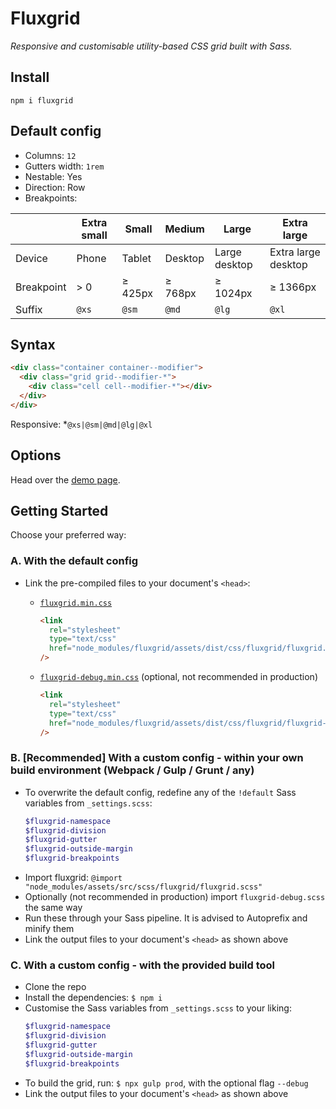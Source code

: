 # Fluxgrid

_Responsive and customisable utility-based CSS grid built with Sass._

## Install

```
npm i fluxgrid
```

## Default config

- Columns: `12`
- Gutters width: `1rem`
- Nestable: Yes
- Direction: Row
- Breakpoints:

|            | Extra small | Small   | Medium  | Large         | Extra large         |
| ---------- | ----------- | ------- | ------- | ------------- | ------------------- |
| Device     | Phone       | Tablet  | Desktop | Large desktop | Extra large desktop |
| Breakpoint | > 0         | ≥ 425px | ≥ 768px | ≥ 1024px      | ≥ 1366px            |
| Suffix     | `@xs`       | `@sm`   | `@md`   | `@lg`         | `@xl`               |

## Syntax

```html
<div class="container container--modifier">
  <div class="grid grid--modifier-*">
    <div class="cell cell--modifier-*"></div>
  </div>
</div>
```

Responsive: \*`@xs|@sm|@md|@lg|@xl`

## Options

Head over the [demo page](https://johanmouchet.github.io/fluxgrid/index.html).

## Getting Started

Choose your preferred way:

### A. With the default config

- Link the pre-compiled files to your document's `<head>`:

  - [`fluxgrid.min.css`](https://github.com/JohanMouchet/fluxgrid/blob/master/assets/dist/css/fluxgrid.min.css)

    ```html
    <link
      rel="stylesheet"
      type="text/css"
      href="node_modules/fluxgrid/assets/dist/css/fluxgrid/fluxgrid.min.css"
    />
    ```

  - [`fluxgrid-debug.min.css`](https://github.com/JohanMouchet/fluxgrid/blob/master/assets/dist/css/fluxgrid-debug.min.css) (optional, not recommended in production)

    ```html
    <link
      rel="stylesheet"
      type="text/css"
      href="node_modules/fluxgrid/assets/dist/css/fluxgrid/fluxgrid-debug.min.css"
    />
    ```

### B. [Recommended] With a custom config - within your own build environment (Webpack / Gulp / Grunt / any)

- To overwrite the default config, redefine any of the `!default` Sass variables from `_settings.scss`:
  ```scss
  $fluxgrid-namespace
  $fluxgrid-division
  $fluxgrid-gutter
  $fluxgrid-outside-margin
  $fluxgrid-breakpoints
  ```
- Import fluxgrid: `@import "node_modules/assets/src/scss/fluxgrid/fluxgrid.scss"`
- Optionally (not recommended in production) import `fluxgrid-debug.scss` the same way
- Run these through your Sass pipeline. It is advised to Autoprefix and minify them
- Link the output files to your document's `<head>` as shown above

### C. With a custom config - with the provided build tool

- Clone the repo
- Install the dependencies: `$ npm i`
- Customise the Sass variables from `_settings.scss` to your liking:
  ```scss
  $fluxgrid-namespace
  $fluxgrid-division
  $fluxgrid-gutter
  $fluxgrid-outside-margin
  $fluxgrid-breakpoints
  ```
- To build the grid, run: `$ npx gulp prod`, with the optional flag `--debug`
- Link the output files to your document's `<head>` as shown above
